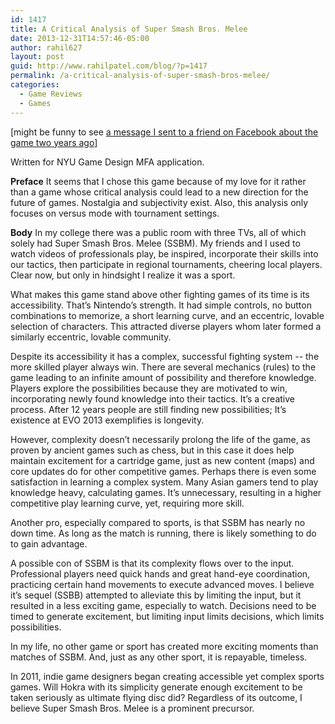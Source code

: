 ```yaml
---
id: 1417
title: A Critical Analysis of Super Smash Bros. Melee
date: 2013-12-31T14:57:46-05:00
author: rahil627
layout: post
guid: http://www.rahilpatel.com/blog/?p=1417
permalink: /a-critical-analysis-of-super-smash-bros-melee/
categories:
  - Game Reviews
  - Games
---
```

[might be funny to see <a href="http://www.rahilpatel.com/blog/super-smash-bros-melee-early-game-criticism">a message I sent to a friend on Facebook about the game two years ago</a>]

Written for NYU Game Design MFA application.

<strong>Preface</strong>
It seems that I chose this game because of my love for it rather than a game whose critical analysis could lead to a new direction for the future of games. Nostalgia and subjectivity exist. Also, this analysis only focuses on versus mode with tournament settings.

<strong>Body</strong>
In my college there was a public room with three TVs, all of which solely had Super Smash Bros. Melee (SSBM). My friends and I used to watch videos of professionals play, be inspired, incorporate their skills into our tactics, then participate in regional tournaments, cheering local players. Clear now, but only in hindsight I realize it was a sport.

What makes this game stand above other fighting games of its time is its accessibility. That’s Nintendo’s strength. It had simple controls, no button combinations to memorize, a short learning curve, and an eccentric, lovable selection of characters. This attracted diverse players whom later formed a similarly eccentric, lovable community.
 
Despite its accessibility it has a complex, successful fighting system -- the more skilled player always win. There are several mechanics (rules) to the game leading to an infinite amount of possibility and therefore knowledge. Players explore the possibilities because they are motivated to win, incorporating newly found knowledge into their tactics. It’s a creative process. After 12 years people are still finding new possibilities; It’s existence at EVO 2013 exemplifies is longevity.

However, complexity doesn’t necessarily prolong the life of the game, as proven by ancient games such as chess, but in this case it does help maintain excitement for a cartridge game, just as new content (maps) and core updates do for other competitive games. Perhaps there is even some satisfaction in learning a complex system. Many Asian gamers tend to play knowledge heavy, calculating games. It’s unnecessary, resulting in a higher competitive play learning curve, yet, requiring more skill.

Another pro, especially compared to sports, is that SSBM has nearly no down time. As long as the match is running, there is likely something to do to gain advantage.

A possible con of SSBM is that its complexity flows over to the input. Professional players need quick hands and great hand-eye coordination, practicing certain hand movements to execute advanced moves. I believe it’s sequel (SSBB) attempted to alleviate this by limiting the input, but it resulted in a less exciting game, especially to watch. Decisions need to be timed to generate excitement, but limiting input limits decisions, which limits possibilities.

In my life, no other game or sport has created more exciting moments than matches of SSBM. And, just as any other sport, it is repayable, timeless.

In 2011, indie game designers began creating accessible yet complex sports games. Will Hokra with its simplicity generate enough excitement to be taken seriously as ultimate flying disc did? Regardless of its outcome, I believe Super Smash Bros. Melee is a prominent precursor.